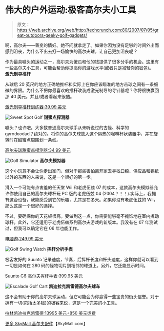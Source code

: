 # 伟大的户外运动:极客高尔夫小工具

> 原文：<https://web.archive.org/web/http://techcrunch.com:80/2007/07/05/great-outdoors-geeky-golf-gadgets/>

啊，高尔夫——善变的情妇。她不问就拿走了。如果你因为没有足够的时间外出而感到沮丧，为什么不出去打一场愉快的高尔夫球，让自己更加沮丧呢？

作为最具噱头的运动之一，高尔夫为傻瓜和他的钱提供了很多分手的机会。这里有一些高尔夫小工具，可能会帮助你提高你的游戏水平(或者只是减轻你的钱包)。
 **激光制导推杆**

从球后 20 英尺的地方正确地推杆和实际上在你应该瞄准的地方击球之间有一条细微的界限。为什么不把你最喜欢的推杆改装成激光制导的寻针器呢？你将很快赢回那 40 美元，并且/或者看起来很酷。

[激光制导推杆训练器:39.99 美元](https://web.archive.org/web/20130628153243/http://www.skymall.com/shopping/detail.htm?pid=102218391&c=10830)

![Sweet Spot Golf](img/7903141d055aa01311bc43f2dfb98b26.png) **甜蜜点探测器**

噱头？也许吧。大多数普通高尔夫球手从未听说过的古怪、科学的 gyrodoodad？绝对的。将你的高尔夫球放入这个隔热的咖啡杯状装置中，并在旋转时在甜蜜点周围划一条线。

[高尔夫球甜蜜点探测器:34.99 美元](https://web.archive.org/web/20130628153243/http://www.skymall.com/shopping/detail.htm?pid=102459123&c=10830)

![Golf Simulator](img/03d79d8bdd93f122bb27e18237463817.png) **高尔夫模拟器**

这个小玩意不会让你走出家门，但对于那些害怕离开家去寻找口粮、供应品和锡纸以外的东西的人来说，这是一个很好的第一步。

滑入一个可能有点害羞的任天堂 Wii 和老虎伍兹 07 的成本，这款高尔夫模拟器允许你使用自己的高尔夫球杆玩 PC 版的老虎伍兹 04 (2004？！！).实际上，我拥有这台设备，我能感受到它的乐趣，尤其是在冬天。如果你没有老虎伍兹的 Wii，那么这是一个很好的选择。

不过，要确保你的天花板很高。要做到这一点，你需要能够毫不掩饰地在室内挥动球杆。此外，它还适用于老虎伍兹系列高尔夫游戏的新版本。我没有在 07 年测试过，但我可以确定它在 06 年也能工作。

[电脑游:249.99 美元](https://web.archive.org/web/20130628153243/http://www.skymall.com/shopping/detail.htm?pid=69700486&c=10830)

![Golf Swing Watch](img/a78030073b5a65f91ee765aa9f0b1d71.png) **挥杆分析手表**

极客友好的 Suunto 记录速度，节奏，后挥杆长度和杆头速度，这样你就可以看到一切是如何在 280 码的怪物切片到相邻的球道上。另外，它还能显示时间。

[Suunto G6 高尔夫挥杆手表:399.95 美元](https://web.archive.org/web/20130628153243/http://www.skymall.com/shopping/detail.htm?pid=102215787&c=10830)

![Escalade Golf Cart](img/258dd9233d549f19839efb1f57deb6c0.png) **凯迪拉克凯雷德高尔夫球车**

这不会有助于你的高尔夫球运动，但它可能会为你赢得一些宝贵的街头信誉。对于拥有一切(包括太多钱)的极客来说，这是一个完美的小工具。

[柏林凯迪拉克凯雷德:13995 美元+850 美元运费](https://web.archive.org/web/20130628153243/http://www.skymall.com/shopping/detail.htm?pid=102250504&c=10830)

[更多 SkyMall 高尔夫配件](https://web.archive.org/web/20130628153243/http://www.skymall.com/shopping/subdept.htm?c=10830&sr=1&ps=lD&pIndexRefresh=no)【SkyMall.com】
